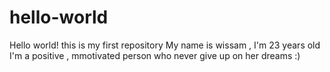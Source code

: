 # hello-world
Hello world! this is my first repository
My name is wissam , I'm 23 years old 
I'm a positive , mmotivated person who never give up on her dreams :) 
